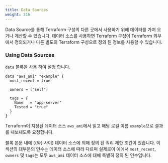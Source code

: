 ```yaml
---
title: Data Sources
weight: 316
---
```


Data Source를 통해 Terraform 구성의 다른 곳에서 사용하기 위해 데이터를 가져 오거나 계산할 수 있습니다. 데이터 소스를 사용하면 Terraform 구성이 Terraform 외부에서 정의되거나 다른 별도의 Terraform 구성으로 정의 된 정보를 사용할 수 있습니다.

### Using Data Sources

`data` 블록을 사용 하여 설정 합니다.

```hcl
data "aws_ami" "example" {
  most_recent = true

  owners = ["self"]

  tags = {
    Name   = "app-server"
    Tested = "true"
  }
}
```

Terraform이 지정된 데이터 소스 `aws_ami`에서 읽고 해당 로컬 이름 `example`으로 결과를 내보내도록 요청합니다.

블록 본문 내에 ({와} 사이) 데이터 소스에 의해 정의 된 쿼리 제한 조건이 있습니다. 이 섹션의 대부분의 인수는 데이터 소스에 따라 다르며 실제로이 예에서 `most_recent`, `owners` 및 `tags`는 모두 `aws_ami` 데이터 소스에 대해 특별히 정의 된 인수입니다.
